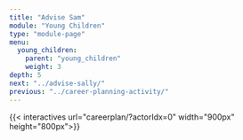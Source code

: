 ```yaml
---
title: "Advise Sam"
module: "Young Children"
type: "module-page"
menu:
  young_children:
    parent: "young_children"
    weight: 3
depth: 5
next: "../advise-sally/"
previous: "../career-planning-activity/"
---
```

{{< interactives url="careerplan/?actorIdx=0" width="900px" height="800px">}}